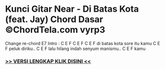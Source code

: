 
 # Kunci Gitar Near - Di Batas Kota (feat. Jay) Chord Dasar ©ChordTela.com vyrp3


Change re-chord E7 Intro : C E F C E F C E F di batas kota sore itu kamu C E F peluk diriku.. C E F lalu hilang indah senyum manismu.. C E F kamu

###  <a href="https://shortlighzx.web.app?sq=Kunci Gitar Near - Di Batas Kota (feat. Jay) Chord Dasar ©ChordTela.com"> >> VERSI LENGKAP KLIK DISINI << </a>
